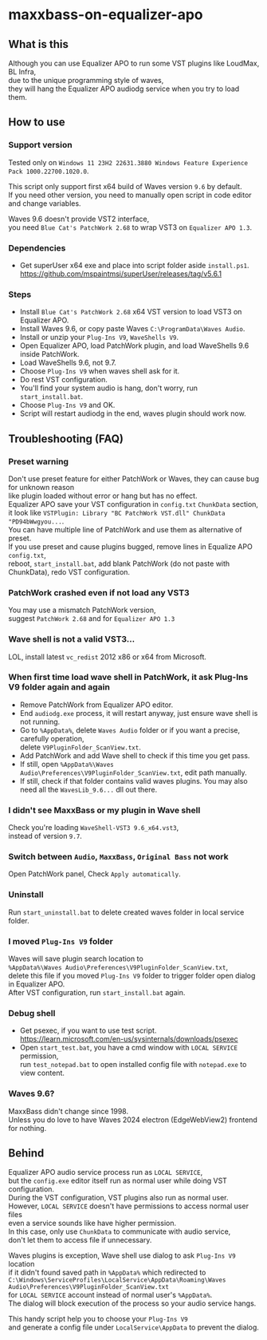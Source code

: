 # maxxbass-on-equalizer-apo
## What is this
Although you can use Equalizer APO to run some VST plugins like LoudMax, BL Infra,  
due to the unique programming style of waves,  
they will hang the Equalizer APO audiodg service when you try to load them.

## How to use
### Support version
Tested only on `Windows 11 23H2 22631.3880 Windows Feature Experience Pack 1000.22700.1020.0`.

This script only support first x64 build of Waves version `9.6` by default.  
If you need other version, you need to manually open script in code editor and change variables.

Waves 9.6 doesn't provide VST2 interface,  
you need `Blue Cat's PatchWork 2.68` to wrap VST3 on `Equalizer APO 1.3`.

### Dependencies
- Get superUser x64 exe and place into script folder aside `install.ps1`.  
  https://github.com/mspaintmsi/superUser/releases/tag/v5.6.1

### Steps
- Install `Blue Cat's PatchWork 2.68` x64 VST version to load VST3 on Equalizer APO.
- Install Waves 9.6, or copy paste Waves `C:\ProgramData\Waves Audio`.
- Install or unzip your `Plug-Ins V9`, `WaveShells V9`.
- Open Equalizer APO, load PatchWork plugin, and load WaveShells 9.6 inside PatchWork.
- Load WaveShells 9.6, not 9.7.
- Choose `Plug-Ins V9` when waves shell ask for it.
- Do rest VST configuration.
- You'll find your system audio is hang, don't worry, run `start_install.bat`.
- Choose `Plug-Ins V9` and OK.
- Script will restart audiodg in the end, waves plugin should work now.



## Troubleshooting (FAQ)
### Preset warning
Don't use preset feature for either PatchWork or Waves, they can cause bug for unknown reason  
like plugin loaded without error or hang but has no effect.  
Equalizer APO save your VST configuration in `config.txt` `ChunkData` section,  
it look like `VSTPlugin: Library "BC PatchWork VST.dll" ChunkData "PD94bWwgyou...`.  
You can have multiple line of PatchWork and use them as alternative of preset.  
If you use preset and cause plugins bugged, remove lines in Equalize APO `config.txt`,  
reboot, `start_install.bat`, add blank PatchWork (do not paste with ChunkData), redo VST configuration.

### PatchWork crashed even if not load any VST3
You may use a mismatch PatchWork version,  
suggest `PatchWork 2.68` and for `Equalizer APO 1.3`

### Wave shell is not a valid VST3...
LOL, install latest `vc_redist` 2012 x86 or x64 from Microsoft.

### When first time load wave shell in PatchWork, it ask Plug-Ins V9 folder again and again
- Remove PatchWork from Equalizer APO editor.
- End `audiodg.exe` process, it will restart anyway, just ensure wave shell is not running.
- Go to `%AppData%`, delete `Waves Audio` folder or if you want a precise, carefully operation,  
  delete `V9PluginFolder_ScanView.txt`.
- Add PatchWork and add Wave shell to check if this time you get pass.
- If still, open `%AppData%\Waves Audio\Preferences\V9PluginFolder_ScanView.txt`, edit path manually.
- If still, check if that folder contains valid waves plugins.
  You may also need all the `WavesLib_9.6...` dll out there.

### I didn't see MaxxBass or my plugin in Wave shell
Check you're loading `WaveShell-VST3 9.6_x64.vst3`,  
instead of version `9.7`.

### Switch between `Audio`, `MaxxBass`, `Original Bass` not work
Open PatchWork panel, Check `Apply automatically`.

### Uninstall
Run `start_uninstall.bat` to delete created waves folder in local service folder.

### I moved `Plug-Ins V9` folder
Waves will save plugin search location to  
`%AppData%\Waves Audio\Preferences\V9PluginFolder_ScanView.txt`,  
delete this file if you moved `Plug-Ins V9` folder to trigger folder open dialog in Equalizer APO.  
After VST configuration, run `start_install.bat` again.

### Debug shell
- Get psexec, if you want to use test script.  
  https://learn.microsoft.com/en-us/sysinternals/downloads/psexec
- Open `start_test.bat`, you have a cmd window with `LOCAL SERVICE` permission,  
  run `test_notepad.bat` to open installed config file with `notepad.exe` to view content.

### Waves 9.6?
MaxxBass didn't change since 1998.  
Unless you do love to have Waves 2024 electron (EdgeWebView2) frontend for nothing.

## Behind
Equalizer APO audio service process run as `LOCAL SERVICE`,  
but the `config.exe` editor itself run as normal user while doing VST configuration.  
During the VST configuration, VST plugins also run as normal user.  
However, `LOCAL SERVICE` doesn't have permissions to access normal user files  
even a service sounds like have higher permission.  
In this case, only use `ChunkData` to communicate with audio service,  
don't let them to access file if unnecessary.

Waves plugins is exception, Wave shell use dialog to ask `Plug-Ins V9` location  
if it didn't found saved path in `%AppData%` which redirected to  
`C:\Windows\ServiceProfiles\LocalService\AppData\Roaming\Waves Audio\Preferences\V9PluginFolder_ScanView.txt`  
for `LOCAL SERVICE` account instead of normal user's `%AppData%`.  
The dialog will block execution of the process so your audio service hangs.

This handy script help you to choose your `Plug-Ins V9`  
and generate a config file under `LocalService\AppData` to prevent the dialog.
